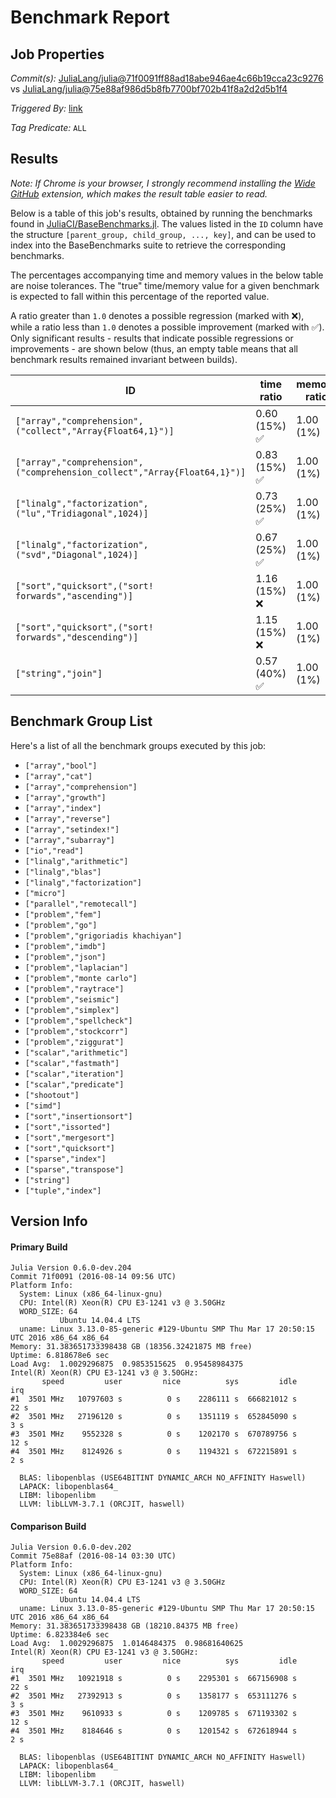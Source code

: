 # Benchmark Report

## Job Properties

*Commit(s):* [JuliaLang/julia@71f0091ff88ad18abe946ae4c66b19cca23c9276](https://github.com/JuliaLang/julia/commit/71f0091ff88ad18abe946ae4c66b19cca23c9276) vs [JuliaLang/julia@75e88af986d5b8fb7700bf702b41f8a2d2d5b1f4](https://github.com/JuliaLang/julia/commit/75e88af986d5b8fb7700bf702b41f8a2d2d5b1f4)

*Triggered By:* [link](https://github.com/JuliaLang/julia/pull/18025#issuecomment-239665305)

*Tag Predicate:* `ALL`

## Results

*Note: If Chrome is your browser, I strongly recommend installing the [Wide GitHub](https://chrome.google.com/webstore/detail/wide-github/kaalofacklcidaampbokdplbklpeldpj?hl=en)
extension, which makes the result table easier to read.*

Below is a table of this job's results, obtained by running the benchmarks found in
[JuliaCI/BaseBenchmarks.jl](https://github.com/JuliaCI/BaseBenchmarks.jl). The values
listed in the `ID` column have the structure `[parent_group, child_group, ..., key]`,
and can be used to index into the BaseBenchmarks suite to retrieve the corresponding
benchmarks.

The percentages accompanying time and memory values in the below table are noise tolerances. The "true"
time/memory value for a given benchmark is expected to fall within this percentage of the reported value.

A ratio greater than `1.0` denotes a possible regression (marked with :x:), while a ratio less
than `1.0` denotes a possible improvement (marked with :white_check_mark:). Only significant results - results
that indicate possible regressions or improvements - are shown below (thus, an empty table means that all
benchmark results remained invariant between builds).

| ID | time ratio | memory ratio |
|----|------------|--------------|
| `["array","comprehension",("collect","Array{Float64,1}")]` | 0.60 (15%) :white_check_mark: | 1.00 (1%)  |
| `["array","comprehension",("comprehension_collect","Array{Float64,1}")]` | 0.83 (15%) :white_check_mark: | 1.00 (1%)  |
| `["linalg","factorization",("lu","Tridiagonal",1024)]` | 0.73 (25%) :white_check_mark: | 1.00 (1%)  |
| `["linalg","factorization",("svd","Diagonal",1024)]` | 0.67 (25%) :white_check_mark: | 1.00 (1%)  |
| `["sort","quicksort",("sort! forwards","ascending")]` | 1.16 (15%) :x: | 1.00 (1%)  |
| `["sort","quicksort",("sort! forwards","descending")]` | 1.15 (15%) :x: | 1.00 (1%)  |
| `["string","join"]` | 0.57 (40%) :white_check_mark: | 1.00 (1%)  |

## Benchmark Group List

Here's a list of all the benchmark groups executed by this job:

- `["array","bool"]`
- `["array","cat"]`
- `["array","comprehension"]`
- `["array","growth"]`
- `["array","index"]`
- `["array","reverse"]`
- `["array","setindex!"]`
- `["array","subarray"]`
- `["io","read"]`
- `["linalg","arithmetic"]`
- `["linalg","blas"]`
- `["linalg","factorization"]`
- `["micro"]`
- `["parallel","remotecall"]`
- `["problem","fem"]`
- `["problem","go"]`
- `["problem","grigoriadis khachiyan"]`
- `["problem","imdb"]`
- `["problem","json"]`
- `["problem","laplacian"]`
- `["problem","monte carlo"]`
- `["problem","raytrace"]`
- `["problem","seismic"]`
- `["problem","simplex"]`
- `["problem","spellcheck"]`
- `["problem","stockcorr"]`
- `["problem","ziggurat"]`
- `["scalar","arithmetic"]`
- `["scalar","fastmath"]`
- `["scalar","iteration"]`
- `["scalar","predicate"]`
- `["shootout"]`
- `["simd"]`
- `["sort","insertionsort"]`
- `["sort","issorted"]`
- `["sort","mergesort"]`
- `["sort","quicksort"]`
- `["sparse","index"]`
- `["sparse","transpose"]`
- `["string"]`
- `["tuple","index"]`

## Version Info

#### Primary Build

```
Julia Version 0.6.0-dev.204
Commit 71f0091 (2016-08-14 09:56 UTC)
Platform Info:
  System: Linux (x86_64-linux-gnu)
  CPU: Intel(R) Xeon(R) CPU E3-1241 v3 @ 3.50GHz
  WORD_SIZE: 64
           Ubuntu 14.04.4 LTS
  uname: Linux 3.13.0-85-generic #129-Ubuntu SMP Thu Mar 17 20:50:15 UTC 2016 x86_64 x86_64
Memory: 31.383651733398438 GB (18356.32421875 MB free)
Uptime: 6.818678e6 sec
Load Avg:  1.0029296875  0.9853515625  0.95458984375
Intel(R) Xeon(R) CPU E3-1241 v3 @ 3.50GHz: 
       speed         user         nice          sys         idle          irq
#1  3501 MHz   10797603 s          0 s    2286111 s  666821012 s         22 s
#2  3501 MHz   27196120 s          0 s    1351119 s  652845090 s          3 s
#3  3501 MHz    9552328 s          0 s    1202170 s  670789756 s         12 s
#4  3501 MHz    8124926 s          0 s    1194321 s  672215891 s          2 s

  BLAS: libopenblas (USE64BITINT DYNAMIC_ARCH NO_AFFINITY Haswell)
  LAPACK: libopenblas64_
  LIBM: libopenlibm
  LLVM: libLLVM-3.7.1 (ORCJIT, haswell)

```

#### Comparison Build

```
Julia Version 0.6.0-dev.202
Commit 75e88af (2016-08-14 03:30 UTC)
Platform Info:
  System: Linux (x86_64-linux-gnu)
  CPU: Intel(R) Xeon(R) CPU E3-1241 v3 @ 3.50GHz
  WORD_SIZE: 64
           Ubuntu 14.04.4 LTS
  uname: Linux 3.13.0-85-generic #129-Ubuntu SMP Thu Mar 17 20:50:15 UTC 2016 x86_64 x86_64
Memory: 31.383651733398438 GB (18210.84375 MB free)
Uptime: 6.823384e6 sec
Load Avg:  1.0029296875  1.0146484375  0.98681640625
Intel(R) Xeon(R) CPU E3-1241 v3 @ 3.50GHz: 
       speed         user         nice          sys         idle          irq
#1  3501 MHz   10921918 s          0 s    2295301 s  667156908 s         22 s
#2  3501 MHz   27392913 s          0 s    1358177 s  653111276 s          3 s
#3  3501 MHz    9610933 s          0 s    1209785 s  671193302 s         12 s
#4  3501 MHz    8184646 s          0 s    1201542 s  672618944 s          2 s

  BLAS: libopenblas (USE64BITINT DYNAMIC_ARCH NO_AFFINITY Haswell)
  LAPACK: libopenblas64_
  LIBM: libopenlibm
  LLVM: libLLVM-3.7.1 (ORCJIT, haswell)

```
